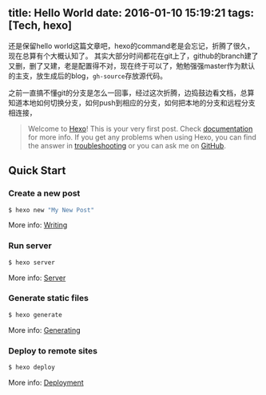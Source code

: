 title: Hello World
date: 2016-01-10 15:19:21
tags: [Tech, hexo]
---
还是保留hello world这篇文章吧，hexo的command老是会忘记，折腾了很久，现在总算有个大概认知了。
其实大部分时间都花在git上了，github的branch建了又删，删了又建，老是配置得不对，现在终于可以了，勉勉强强master作为默认的主支，放生成后的blog，`gh-source`存放源代码。

之前一直搞不懂git的分支是怎么一回事，经过这次折腾，边捣鼓边看文档，总算知道本地如何切换分支，如何push到相应的分支，如何把本地的分支和远程分支相连接，

<!-- more --> 

> Welcome to [Hexo](http://hexo.io/)! This is your very first post. Check [documentation](http://hexo.io/docs/) for more info. If you get any problems when using Hexo, you can find the answer in [troubleshooting](http://hexo.io/docs/troubleshooting.html) or you can ask me on [GitHub](https://github.com/hexojs/hexo/issues).

## Quick Start

### Create a new post

``` bash
$ hexo new "My New Post"
```

More info: [Writing](http://hexo.io/docs/writing.html)

### Run server

``` bash
$ hexo server
```

More info: [Server](http://hexo.io/docs/server.html)

### Generate static files

``` bash
$ hexo generate
```

More info: [Generating](http://hexo.io/docs/generating.html)

### Deploy to remote sites

``` bash
$ hexo deploy
```

More info: [Deployment](http://hexo.io/docs/deployment.html)
